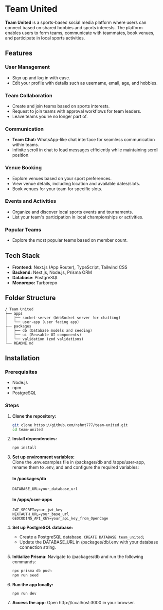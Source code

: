 # Team United

**Team United** is a sports-based social media platform where users can connect based on shared hobbies and sports interests. The platform enables users to form teams, communicate with teammates, book venues, and participate in local sports activities.

## Features

### User Management

- Sign up and log in with ease.
- Edit your profile with details such as username, email, age, and hobbies.

### Team Collaboration

- Create and join teams based on sports interests.
- Request to join teams with approval workflows for team leaders.
- Leave teams you're no longer part of.

### Communication

- **Team Chat:** WhatsApp-like chat interface for seamless communication within teams.
- Infinite scroll in chat to load messages efficiently while maintaining scroll position.

### Venue Booking

- Explore venues based on your sport preferences.
- View venue details, including location and available dates/slots.
- Book venues for your team for specific slots.

### Events and Activities

- Organize and discover local sports events and tournaments.
- List your team's participation in local championships or activities.

### Popular Teams

- Explore the most popular teams based on member count.

## Tech Stack

- **Frontend:** Next.js (App Router), TypeScript, Tailwind CSS
- **Backend:** Next.js, Node.js, Prisma ORM
- **Database:** PostgreSQL
- **Monorepo:** Turborepo

## Folder Structure

```plaintext
/ Team United
├── apps
│   ├── socket-server (WebSocket server for chatting)
│   └── user-app (user facing app)
├── packages
│   ├── db (Database models and seeding)
│   ├── ui (Reusable UI components)
│   └── validation (zod validations) 
└── README.md
```

## Installation

### Prerequisites

- Node.js
- npm
- PostgreSQL

### Steps

1. **Clone the repository:**

   ```bash
   git clone https://github.com/nshnt777/team-united.git
   cd team-united
   ```

2. **Install dependencies:**

   ```bash
   npm install
   ```

3. **Set up environment variables:**<br>
   Clone the .env.examples file in /packages/db and /apps/user-app, rename them to .env, and and configure the required variables:

   #### In /packages/db
   ```plaintext
   DATABASE_URL=your_database_url
   ```

   #### In /apps/user-apps
   ```plaintext
   JWT_SECRET=your_jwt_key
   NEXTAUTH_URL=your_base_url
   GEOCODING_API_KEY=your_api_key_from_OpenCage
   ```

4. **Set up PostgreSQL database:**

    - Create a PostgreSQL database.
        ```CREATE DATABASE team_united;```
    - Update the DATABASE_URL in /packages/db/.env with your database connection string.

5. **Initialize Prisma:**
   Navigate to /packages/db and run the following commands:
    ```bash
    npx prisma db push
    npm run seed
    ```

6. **Run the app locally:**
   ```bash
   npm run dev
   ```
7. **Access the app:**
   Open http://localhost:3000 in your browser.
